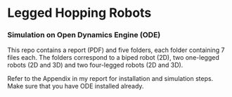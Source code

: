 # Legged Hopping Robots
### Simulation on Open Dynamics Engine (ODE)

This repo contains a report (PDF) and five folders, each folder containing 7 files each. The folders correspond to a biped robot (2D), two one-legged robots (2D and 3D) and two four-legged robots (2D and 3D). 

Refer to the Appendix in my report for installation and simulation steps. Make sure that you have ODE installed already.
